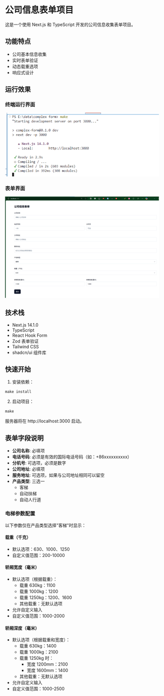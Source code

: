 # 公司信息表单项目

这是一个使用 Next.js 和 TypeScript 开发的公司信息收集表单项目。

## 功能特点

- 公司基本信息收集
- 实时表单验证
- 动态载重选项
- 响应式设计

## 运行效果

### 终端运行界面

![终端运行界面](docs/terminal-screenshot.png)

### 表单界面

![表单界面](docs/form-screenshot.png)

## 技术栈

- Next.js 14.1.0
- TypeScript
- React Hook Form
- Zod 表单验证
- Tailwind CSS
- shadcn/ui 组件库

## 快速开始

1. 安装依赖：
```shell
make install
```

2. 启动项目：
```shell
make
```

服务器将在 http://localhost:3000 启动。

## 表单字段说明

- **公司名称**: 必填项
- **电话号码**: 必须是有效的国际电话号码（如：+86xxxxxxxxxx）
- **分机号**: 可选项，必须是数字
- **公司地址**: 必填项
- **服务地址**: 可选项，如果与公司地址相同可以留空
- **产品类型**: 三选一
  - 客梯
  - 自动扶梯
  - 自动人行道

### 电梯参数配置

以下参数仅在产品类型选择"客梯"时显示：

#### 载重（千克）
- 默认选项：630、1000、1250
- 自定义值范围：200-10000

#### 轿厢宽度（毫米）
- 默认选项（根据载重）：
  - 载重 630kg：1100
  - 载重 1000kg：1200
  - 载重 1250kg：1200、1600
  - 其他载重：无默认选项
- 允许自定义输入
- 自定义值范围：1000-2000

#### 轿厢深度（毫米）
- 默认选项（根据载重和宽度）：
  - 载重 630kg：1400
  - 载重 1000kg：2100
  - 载重 1250kg 时：
    - 宽度 1200mm：2100
    - 宽度 1600mm：1400
  - 其他载重：无默认选项
- 允许自定义输入
- 自定义值范围：1000-2500